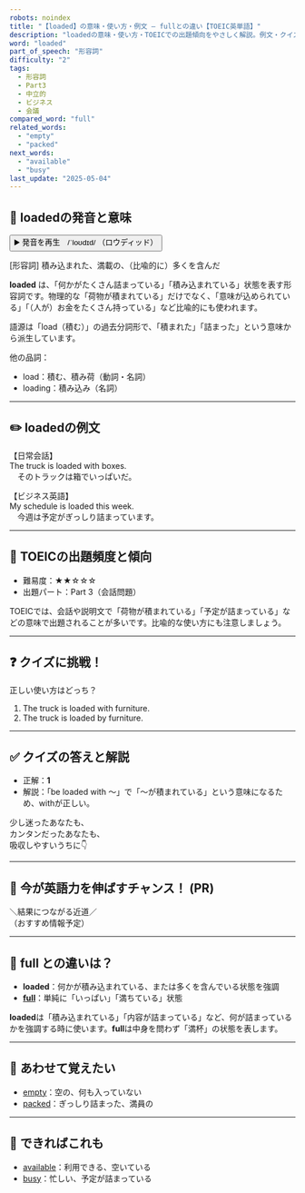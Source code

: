 ```yaml
---
robots: noindex
title: "【loaded】の意味・使い方・例文 ― fullとの違い【TOEIC英単語】"
description: "loadedの意味・使い方・TOEICでの出題傾向をやさしく解説。例文・クイズ付きでfullとの違いもわかりやすく学べます。"
word: "loaded"
part_of_speech: "形容詞"
difficulty: "2"
tags:
  - 形容詞
  - Part3
  - 中立的
  - ビジネス
  - 会議
compared_word: "full"
related_words:
  - "empty"
  - "packed"
next_words:
  - "available"
  - "busy"
last_update: "2025-05-04"
---
```


## 🔰 loadedの発音と意味

<button class="play-audio" onclick="playTTS('loaded')">
  <span class="play-audio-main">
    ▶️ 発音を再生　/ˈloʊdɪd/
  </span>
  <span class="play-audio-sub">
    （ロウディッド）
  </span>
</button>

[形容詞] 積み込まれた、満載の、（比喩的に）多くを含んだ

**loaded** は、「何かがたくさん詰まっている」「積み込まれている」状態を表す形容詞です。物理的な「荷物が積まれている」だけでなく、「意味が込められている」「（人が）お金をたくさん持っている」など比喩的にも使われます。

語源は「load（積む）」の過去分詞形で、「積まれた」「詰まった」という意味から派生しています。

他の品詞：  
- load：積む、積み荷（動詞・名詞）
- loading：積み込み（名詞）

---

## ✏️ loadedの例文

【日常会話】  
The truck is loaded with boxes.  
　そのトラックは箱でいっぱいだ。

【ビジネス英語】  
My schedule is loaded this week.  
　今週は予定がぎっしり詰まっています。

---

## 🎯 TOEICの出題頻度と傾向

- 難易度：★★☆☆☆
- 出題パート：Part 3（会話問題）

TOEICでは、会話や説明文で「荷物が積まれている」「予定が詰まっている」などの意味で出題されることが多いです。比喩的な使い方にも注意しましょう。

---

## ❓ クイズに挑戦！

正しい使い方はどっち？

1. The truck is loaded with furniture.  
2. The truck is loaded by furniture.

---

## ✅ クイズの答えと解説

- 正解：**1**
- 解説：「be loaded with ～」で「～が積まれている」という意味になるため、withが正しい。

少し迷ったあなたも、  
カンタンだったあなたも、  
吸収しやすいうちに👇️

---

## 🚀 今が英語力を伸ばすチャンス！ (PR)

<div class="info-center">
＼結果につながる近道／<br>  
（おすすめ情報予定）
</div>

---

## 🤔  full との違いは？

- **loaded**：何かが積み込まれている、または多くを含んでいる状態を強調
- **[full](/word/full/)**：単純に「いっぱい」「満ちている」状態

**loaded**は「積み込まれている」「内容が詰まっている」など、何が詰まっているかを強調する時に使います。**full**は中身を問わず「満杯」の状態を表します。

---

## 🧩 あわせて覚えたい

- [empty](/word/empty/)：空の、何も入っていない
- [packed](/word/packed/)：ぎっしり詰まった、満員の

---

## 📖 できればこれも

- [available](/word/available/)：利用できる、空いている
- [busy](/word/busy/)：忙しい、予定が詰まっている

<!-- cvid: aid41_bid32 -->
